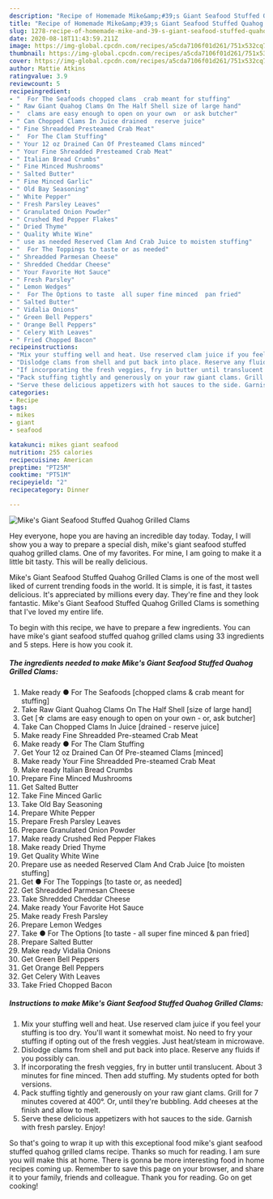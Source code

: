 ```yaml
---
description: "Recipe of Homemade Mike&amp;#39;s Giant Seafood Stuffed Quahog Grilled Clams"
title: "Recipe of Homemade Mike&amp;#39;s Giant Seafood Stuffed Quahog Grilled Clams"
slug: 1278-recipe-of-homemade-mike-and-39-s-giant-seafood-stuffed-quahog-grilled-clams
date: 2020-08-18T11:43:59.211Z
image: https://img-global.cpcdn.com/recipes/a5cda7106f01d261/751x532cq70/mikes-giant-seafood-stuffed-quahog-grilled-clams-recipe-main-photo.jpg
thumbnail: https://img-global.cpcdn.com/recipes/a5cda7106f01d261/751x532cq70/mikes-giant-seafood-stuffed-quahog-grilled-clams-recipe-main-photo.jpg
cover: https://img-global.cpcdn.com/recipes/a5cda7106f01d261/751x532cq70/mikes-giant-seafood-stuffed-quahog-grilled-clams-recipe-main-photo.jpg
author: Mattie Atkins
ratingvalue: 3.9
reviewcount: 5
recipeingredient:
- "  For The Seafoods chopped clams  crab meant for stuffing"
- " Raw Giant Quahog Clams On The Half Shell size of large hand"
- "  clams are easy enough to open on your own  or ask butcher"
- " Can Chopped Clams In Juice drained  reserve juice"
- " Fine Shreadded Presteamed Crab Meat"
- "  For The Clam Stuffing"
- " Your 12 oz Drained Can Of Presteamed Clams minced"
- " Your Fine Shreadded Presteamed Crab Meat"
- " Italian Bread Crumbs"
- " Fine Minced Mushrooms"
- " Salted Butter"
- " Fine Minced Garlic"
- " Old Bay Seasoning"
- " White Pepper"
- " Fresh Parsley Leaves"
- " Granulated Onion Powder"
- " Crushed Red Pepper Flakes"
- " Dried Thyme"
- " Quality White Wine"
- " use as needed Reserved Clam And Crab Juice to moisten stuffing"
- "  For The Toppings to taste or as needed"
- " Shreadded Parmesan Cheese"
- " Shredded Cheddar Cheese"
- " Your Favorite Hot Sauce"
- " Fresh Parsley"
- " Lemon Wedges"
- "  For The Options to taste  all super fine minced  pan fried"
- " Salted Butter"
- " Vidalia Onions"
- " Green Bell Peppers"
- " Orange Bell Peppers"
- " Celery With Leaves"
- " Fried Chopped Bacon"
recipeinstructions:
- "Mix your stuffing well and heat. Use reserved clam juice if you feel your stuffing is too dry. You&#39;ll want it somewhat moist. No need to fry your stuffing if opting out of the fresh veggies. Just heat/steam in microwave."
- "Dislodge clams from shell and put back into place. Reserve any fluids if you possibly can."
- "If incorporating the fresh veggies, fry in butter until translucent. About 3 minutes for fine minced. Then add stuffing. My students opted for both versions."
- "Pack stuffing tightly and generously on your raw giant clams. Grill for 7 minutes covered at 400°. Or, until they&#39;re bubbling. Add cheeses at the finish and allow to melt."
- "Serve these delicious appetizers with hot sauces to the side. Garnish with fresh parsley. Enjoy!"
categories:
- Recipe
tags:
- mikes
- giant
- seafood

katakunci: mikes giant seafood 
nutrition: 255 calories
recipecuisine: American
preptime: "PT25M"
cooktime: "PT51M"
recipeyield: "2"
recipecategory: Dinner

---
```



![Mike&#39;s Giant Seafood Stuffed Quahog Grilled Clams](https://img-global.cpcdn.com/recipes/a5cda7106f01d261/751x532cq70/mikes-giant-seafood-stuffed-quahog-grilled-clams-recipe-main-photo.jpg)

Hey everyone, hope you are having an incredible day today. Today, I will show you a way to prepare a special dish, mike&#39;s giant seafood stuffed quahog grilled clams. One of my favorites. For mine, I am going to make it a little bit tasty. This will be really delicious.



Mike&#39;s Giant Seafood Stuffed Quahog Grilled Clams is one of the most well liked of current trending foods in the world. It is simple, it is fast, it tastes delicious. It's appreciated by millions every day. They're fine and they look fantastic. Mike&#39;s Giant Seafood Stuffed Quahog Grilled Clams is something that I've loved my entire life.


To begin with this recipe, we have to prepare a few ingredients. You can have mike&#39;s giant seafood stuffed quahog grilled clams using 33 ingredients and 5 steps. Here is how you cook it.

<!--inarticleads1-->

##### The ingredients needed to make Mike&#39;s Giant Seafood Stuffed Quahog Grilled Clams:

1. Make ready  ● For The Seafoods [chopped clams &amp; crab meant for stuffing]
1. Take  Raw Giant Quahog Clams On The Half Shell [size of large hand]
1. Get  [☆ clams are easy enough to open on your own - or, ask butcher]
1. Take  Can Chopped Clams In Juice [drained - reserve juice]
1. Make ready  Fine Shreadded Pre-steamed Crab Meat
1. Make ready  ● For The Clam Stuffing
1. Get  Your 12 oz Drained Can Of Pre-steamed Clams [minced]
1. Make ready  Your Fine Shreadded Pre-steamed Crab Meat
1. Make ready  Italian Bread Crumbs
1. Prepare  Fine Minced Mushrooms
1. Get  Salted Butter
1. Take  Fine Minced Garlic
1. Take  Old Bay Seasoning
1. Prepare  White Pepper
1. Prepare  Fresh Parsley Leaves
1. Prepare  Granulated Onion Powder
1. Make ready  Crushed Red Pepper Flakes
1. Make ready  Dried Thyme
1. Get  Quality White Wine
1. Prepare  use as needed Reserved Clam And Crab Juice [to moisten stuffing]
1. Get  ● For The Toppings [to taste or, as needed]
1. Get  Shreadded Parmesan Cheese
1. Take  Shredded Cheddar Cheese
1. Make ready  Your Favorite Hot Sauce
1. Make ready  Fresh Parsley
1. Prepare  Lemon Wedges
1. Take  ● For The Options [to taste - all super fine minced &amp; pan fried]
1. Prepare  Salted Butter
1. Make ready  Vidalia Onions
1. Get  Green Bell Peppers
1. Get  Orange Bell Peppers
1. Get  Celery With Leaves
1. Take  Fried Chopped Bacon




<!--inarticleads2-->

##### Instructions to make Mike&#39;s Giant Seafood Stuffed Quahog Grilled Clams:

1. Mix your stuffing well and heat. Use reserved clam juice if you feel your stuffing is too dry. You&#39;ll want it somewhat moist. No need to fry your stuffing if opting out of the fresh veggies. Just heat/steam in microwave.
1. Dislodge clams from shell and put back into place. Reserve any fluids if you possibly can.
1. If incorporating the fresh veggies, fry in butter until translucent. About 3 minutes for fine minced. Then add stuffing. My students opted for both versions.
1. Pack stuffing tightly and generously on your raw giant clams. Grill for 7 minutes covered at 400°. Or, until they&#39;re bubbling. Add cheeses at the finish and allow to melt.
1. Serve these delicious appetizers with hot sauces to the side. Garnish with fresh parsley. Enjoy!




So that's going to wrap it up with this exceptional food mike&#39;s giant seafood stuffed quahog grilled clams recipe. Thanks so much for reading. I am sure you will make this at home. There is gonna be more interesting food in home recipes coming up. Remember to save this page on your browser, and share it to your family, friends and colleague. Thank you for reading. Go on get cooking!

